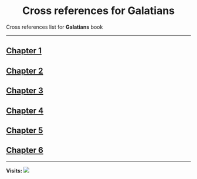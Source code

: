 <div align="center">
  <h1 id="readme">Cross references for <b>Galatians</b></h1>
</div>

Cross references list for **Galatians** book

---

## [Chapter 1](1.md)
## [Chapter 2](2.md)
## [Chapter 3](3.md)
## [Chapter 4](4.md)
## [Chapter 5](5.md)
## [Chapter 6](6.md)


---

**Visits:**
![](https://profile-counter.glitch.me/visitCounter_crossrefsChapterList74/count.svg)
